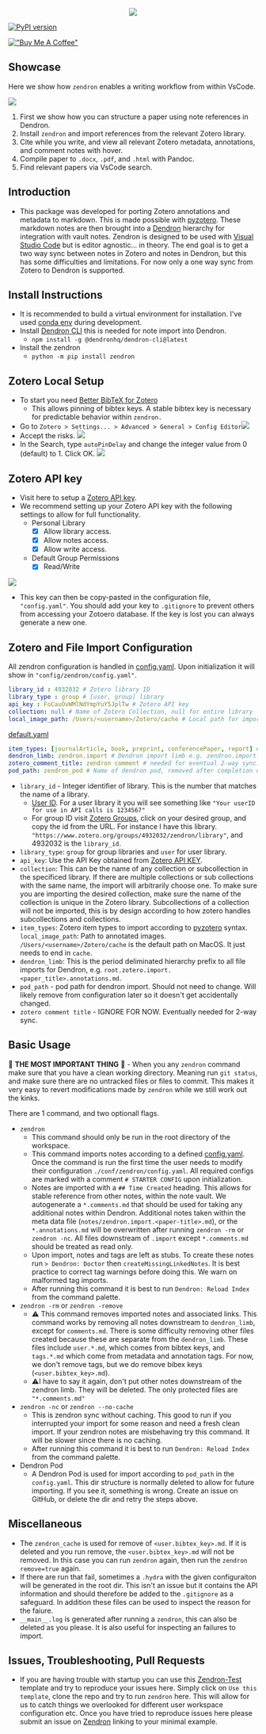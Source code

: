 <p align="center">
  <img src="https://github.com/Mjvolk3/Zendron/raw/main/notes/assets/drawio/logo.drawio.png" />
</p>

[![PyPI version](https://badge.fury.io/py/zendron.svg)](https://badge.fury.io/py/zendron)

[!["Buy Me A Coffee"](https://www.buymeacoffee.com/assets/img/custom_images/orange_img.png)](https://www.buymeacoffee.com/michaelvolk)

## Showcase

Here we show how `zendron` enables a writing workflow from within VsCode.

![](https://github.com/Mjvolk3/Zendron/raw/main/notes/assets/videos/gif/zendron-test_2.gif)

1. First we show how you can structure a paper using note references in Dendron.
2. Install `zendron` and import references from the relevant Zotero library.
3. Cite while you write, and view all relevant Zotero metadata, annotations, and comment notes with hover.
4. Compile paper to `.docx`, `.pdf`, and `.html` with Pandoc.
5. Find relevant papers via VsCode search.

## Introduction

- This package was developed for porting Zotero annotations and metadata to markdown. This is made possible with [pyzotero](https://pyzotero.readthedocs.io/en/latest/). These markdown notes are then brought into a [Dendron](https://www.dendron.so/) hierarchy for integration with vault notes. Zendron is designed to be used with [Visual Studio Code](https://code.visualstudio.com/) but is editor agnostic... in theory. The end goal is to get a two way sync between notes in Zotero and notes in Dendron, but this has some difficulties and limitations. For now only a one way sync from Zotero to Dendron is supported.

## Install Instructions

- It is recommended to build a virtual environment for installation. I've used  [conda env](https://conda.io/projects/conda/en/latest/user-guide/tasks/manage-environments.html) during development.
- Install [Dendron CLI](https://wiki.dendron.so/notes/RjBkTbGuKCXJNuE4dyV6G/) this is needed for note import into Dendron.
  - `npm install -g @dendronhq/dendron-cli@latest`
- Install the zendron
  - `python -m pip install zendron`

## Zotero Local Setup

- To start you need [Better BibTeX for Zotero](https://retorque.re/zotero-better-bibtex/installation/)
  - This allows pinning of bibtex keys. A stable bibtex key is necessary for predictable behavior within `zendron.`
- Go to `Zotero > Settings... > Advanced > General > Config Editor`![](https://github.com/Mjvolk3/Zendron/raw/main/notes/assets/images/zendron.citation-key.md.zotero-config-editor.png)
- Accept the risks.
![](https://github.com/Mjvolk3/Zendron/raw/main/notes/assets/images/zendron.citation-key.md.zotero-config-editor-accept-risks.png)
- In the Search, type `autoPinDelay` and change the integer value from 0 (default) to 1. Click OK.
![](https://github.com/Mjvolk3/Zendron/raw/main/notes/assets/images/zendron.citation-key.md.autoPinDelay-update.png)

## Zotero API key

- Visit here to setup a [Zotero API key](https://www.zotero.org/settings/keys).
- We recommend setting up your Zotero API key with the following settings to allow for full functionality.
  - Personal Library
    - [x] Allow library access.
    - [x] Allow notes access.
    - [x] Allow write access.
  - Default Group Permissions
    - [x] Read/Write

![](https://github.com/Mjvolk3/Zendron/raw/main/notes/assets/images/zotero.api-key.md.zotero-api-key.png)

- This key can then be copy-pasted in the configuration file, `"config.yaml"`. You should add your key to `.gitignore` to prevent others from accessing your Zotoero database. If the key is lost you can always generate a new one.

## Zotero and File Import Configuration

All zendron configuration is handled in [config.yaml](https://github.com/Mjvolk3/Zendron/blob/main/zendron/conf/zendron/config_template.yaml). Upon initialization it will show in `"config/zendron/config.yaml"`.

```yml
library_id : 4932032 # Zotero library ID
library_type : group # [user, group] library
api_key : FoCauOvWMlNdYmpYuY5JplTw # Zotero API key
collection: null # Name of Zotero Collection, null for entire library
local_image_path: /Users/<username>/Zotero/cache # Local path for importing annotated images
```

[default.yaml](https://github.com/Mjvolk3/Zendron/blob/main/zendron/conf/zendron/config_template.yaml)

```yaml
item_types: [journalArticle, book, preprint, conferencePaper, report] # List of item types according to [pyzotero](https://pyzotero.readthedocs.io/en/latest/). Kept here for beginner simplicity.
dendron_limb: zendron.import # Dendron import limb e.g. zendron.import.paper-title.annotations.md. KEEPING here for now since hasn't been tested.
zotero_comment_title: zendron comment # needed for eventual 2-way sync. HERE for now.
pod_path: zendron_pod # Name of dendron pod, removed after completion of import. Key for non dendron user import. Not implemented yet.
```

- `library_id` - Integer identifier of library. This is the number that matches the name of a library.
  - [User ID](https://www.zotero.org/settings/keys). For a user library it you will see something like `"Your userID for use in API calls is 1234567"`
  - For group ID visit [Zotero Groups](https://www.zotero.org/groups/), click on your desired group, and copy the id from the URL. For instance I have this library. `"https://www.zotero.org/groups/4932032/zendron/library"`, and 4932032 is the `library_id`.
- `library_type`: `group` for group libraries and `user` for user library.
- `api_key`: Use the API Key obtained from [Zotero API KEY](README.md#zotero-api-key).
- `collection`: This can be the name of any collection or subcollection in the specificed library. If there are multiple collections or sub collections with the same name, the import will arbitrarily choose one. To make sure you are importing the desired collection, make sure the name of the collection is unique in the Zotero library. Subcollections of a collection will not be imported, this is by design according to how zotero handles subcollections and collections.
- `item_types`: Zotero item types to import according to [pyzotero](https://pyzotero.readthedocs.io/en/latest/) syntax.
`local_image_path`: Path to annotated images. `/Users/<username>/Zotero/cache` is the default path on MacOS. It just needs to end in `cache`.
- `dendron_limb`: This is the period deliminated hierarchy prefix to all file imports for Dendron, e.g. `root.zotero.import.<paper_title>.annotations.md`.
- `pod_path` - pod path for dendron import. Should not need to change. Will likely remove from configuration later so it doesn't get accidentally changed.
- `zotero comment title` - IGNORE FOR NOW. Eventually needed for 2-way sync.

## Basic Usage

🚨 **THE MOST IMPORTANT THING** 🚨 - When you any `zendron` command make sure that you have a clean working directory. Meaning run `git status`, and make sure there are no untracked files or files to commit. This makes it very easy to revert modifications made by `zendron` while we still work out the kinks.

There are 1 command, and two optionall flags.

- `zendron`
  - This command should only be run in the root directory of the workspace.
  - This command imports notes according to a defined [config.yaml](https://github.com/Mjvolk3/Zendron/raw/main/conf/config.yaml). Once the command is run the first time the user needs to modify their configuration `./conf/zendron/config.yaml`. All required configs are marked with a comment `# STARTER CONFIG` upon initialization.
  - Notes are imported with a `## Time Created` heading. This allows for stable reference from other notes, within the note vault. We autogenerate a `*.comments.md` that should be used for taking any additional notes within Dendron. Additional notes taken within the meta data file (`notes/zendron.import.<paper-title>.md`), or the `*.annotations.md` will be overwritten after running `zendron -rm` or `zendron -nc`. All files downstream of `.import` except `*.comments.md` should be treated as read only.
  - Upon import, notes and tags are left as stubs. To create these notes run `> Dendron: Doctor` then `createMissingLinkedNotes`. It is best practice to correct tag warnings before doing this. We warn on malformed tag imports.
  - After running this command it is best to run `Dendron: Reload Index` from the command palette.
- `zendron -rm` or `zendron -remove`
  - ⚠️ This command removes imported notes and associated links. This command works by removing all notes downstream to `dendron_limb`, except for `comments.md`. There is some difficulty removing other files created because these are separate from the `dendron_limb`. These files include `user.*.md`, which comes from bibtex keys, and `tags.*.md` which come from metadata and annotation tags. For now, we don't remove tags, but we do remove bibex keys (`<user.bibtex_key>.md`).
  - ⚠️I have to say it again, don't put other notes downstream of the zendron limb. They will be deleted. The only protected files are `"*.comments.md"`
- `zendron -nc` or `zendron --no-cache`
  - This is zendron sync without caching. This good to run if you interrupted your import for some reason and need a fresh clean import. If your zendron notes are misbehaving try this command. It will be slower since there is no caching.
  - After running this command it is best to run `Dendron: Reload Index` from the command palette.
- Dendron Pod
  - A Dendron Pod is used for import according to `pod_path` in the `config.yaml`. This dir structure is normally deleted to allow for future importing. If you see it, something is wrong. Create an issue on GitHub, or delete the dir and retry the steps above.

## Miscellaneous

- The `zendron_cache` is used for remove of `<user.bibtex_key>.md`. If it is deleted and you run remove, the `<user.bibtex_key>.md` will not be removed. In this case you can run `zendron` again, then run the `zendron remove=true` again.
- If there are run that fail, sometimes a `.hydra` with the given configuraiton will be generated in the root dir. This isn't an issue but it contains the API information and should therefore be added to the `.gitignore` as a safeguard. In addition these files can be used to inspect the reason for the faiure.
- `__main__.log` is generated after running a `zendron`, this can also be deleted as you please. It is also useful for inspecting an failures to import.

## Issues, Troubleshooting, Pull Requests

- If you are having trouble with startup you can use this [Zendron-Test](https://github.com/Mjvolk3/Zendron-Test) template and try to reproduce your issues here. Simply click on `Use this template`, clone the repo and try to run `zendron` here. This will allow for us to catch things we overlooked for different user workspace configuration etc. Once you have tried to reproduce issues here please submit an issue on [Zendron](https://github.com/Mjvolk3/Zendron) linking to your minimal example.
